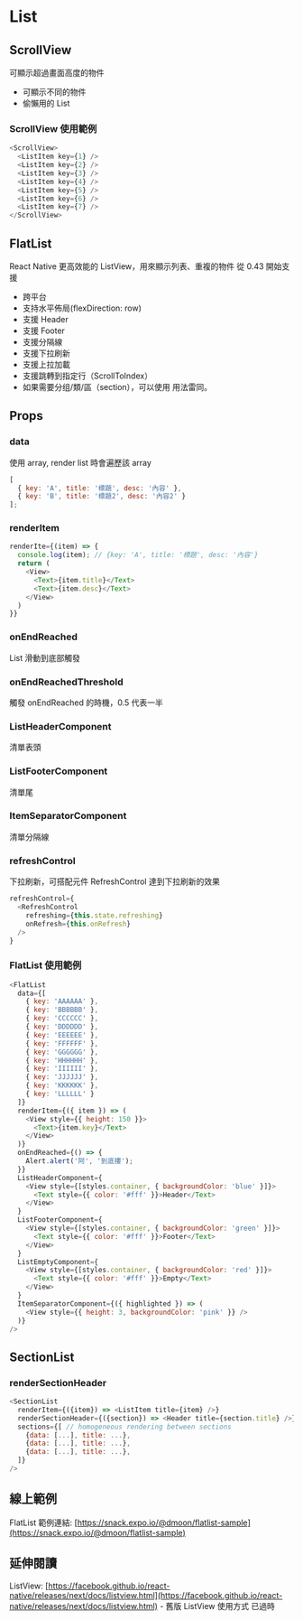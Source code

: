 # List

## ScrollView

可顯示超過畫面高度的物件

- 可顯示不同的物件
- 偷懶用的 List

### ScrollView 使用範例

```js
<ScrollView>
  <ListItem key={1} />
  <ListItem key={2} />
  <ListItem key={3} />
  <ListItem key={4} />
  <ListItem key={5} />
  <ListItem key={6} />
  <ListItem key={7} />
</ScrollView>
```

## FlatList

React Native 更高效能的 ListView，用來顯示列表、重複的物件
從 0.43 開始支援

- 跨平台
- 支持水平佈局(flexDirection: row)
- 支援 Header
- 支援 Footer
- 支援分隔線
- 支援下拉刷新
- 支援上拉加載
- 支援跳轉到指定行（ScrollToIndex）
- 如果需要分组/類/區（section），可以使用 <SectionList> 用法雷同。

## Props

### data

使用 array, render list 時會遍歷該 array

```js
[
  { key: 'A', title: '標題', desc: '內容' },
  { key: 'B', title: '標題2', desc: '內容2' }
];
```

### renderItem

```js
renderIte={(item) => {
  console.log(item); // {key: 'A', title: '標題', desc: '內容'}
  return (
    <View>
      <Text>{item.title}</Text>
      <Text>{item.desc}</Text>
    </View>
  )
}}
```

### onEndReached

List 滑動到底部觸發

### onEndReachedThreshold

觸發 onEndReached 的時機，0.5 代表一半

### ListHeaderComponent

清單表頭

### ListFooterComponent

清單尾

### ItemSeparatorComponent

清單分隔線

### refreshControl

下拉刷新，可搭配元件 RefreshControl 達到下拉刷新的效果

```js
refreshControl={
  <RefreshControl
    refreshing={this.state.refreshing}
    onRefresh={this.onRefresh}
  />
}
```

### FlatList 使用範例

```js
<FlatList
  data={[
    { key: 'AAAAAA' },
    { key: 'BBBBBB' },
    { key: 'CCCCCC' },
    { key: 'DDDDDD' },
    { key: 'EEEEEE' },
    { key: 'FFFFFF' },
    { key: 'GGGGGG' },
    { key: 'HHHHHH' },
    { key: 'IIIIII' },
    { key: 'JJJJJJ' },
    { key: 'KKKKKK' },
    { key: 'LLLLLL' }
  ]}
  renderItem={({ item }) => (
    <View style={{ height: 150 }}>
      <Text>{item.key}</Text>
    </View>
  )}
  onEndReached={() => {
    Alert.alert('阿', '到底摟');
  }}
  ListHeaderComponent={
    <View style={[styles.container, { backgroundColor: 'blue' }]}>
      <Text style={{ color: '#fff' }}>Header</Text>
    </View>
  }
  ListFooterComponent={
    <View style={[styles.container, { backgroundColor: 'green' }]}>
      <Text style={{ color: '#fff' }}>Footer</Text>
    </View>
  }
  ListEmptyComponent={
    <View style={[styles.container, { backgroundColor: 'red' }]}>
      <Text style={{ color: '#fff' }}>Empty</Text>
    </View>
  }
  ItemSeparatorComponent={({ highlighted }) => (
    <View style={{ height: 3, backgroundColor: 'pink' }} />
  )}
/>
```

## SectionList

### renderSectionHeader

```js
<SectionList
  renderItem={({item}) => <ListItem title={item} />}
  renderSectionHeader={({section}) => <Header title={section.title} />}
  sections={[ // homogeneous rendering between sections
    {data: [...], title: ...},
    {data: [...], title: ...},
    {data: [...], title: ...},
  ]}
/>
```

## 線上範例

FlatList 範例連結: [https://snack.expo.io/@dmoon/flatlist-sample](https://snack.expo.io/@dmoon/flatlist-sample)

## 延伸閱讀

ListView: [https://facebook.github.io/react-native/releases/next/docs/listview.html](https://facebook.github.io/react-native/releases/next/docs/listview.html) - 舊版 ListView 使用方式 已過時
